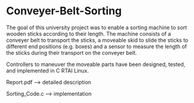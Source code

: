 # Conveyer-Belt-Sorting
The goal of this university project was to enable a sorting machine to sort wooden sticks according to their length. The machine consists 
of a conveyer belt to transport the sticks, a moveable skid to slide the sticks to different end positions (e.g. boxes) and a sensor to 
measure the length of the sticks during their transport on the conveyer belt.

Controllers to maneuver the moveable parts have been designed, tested, and implemented in C RTAI Linux.

Report.pdf --> detailed description

Sorting_Code.c --> implementation
